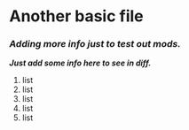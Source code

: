 # **Another basic file**

### *Adding more info just to test out mods.*



***Just add some info here to see in diff.***

1. list
2. list
  1. list
  2. list
3. list 
